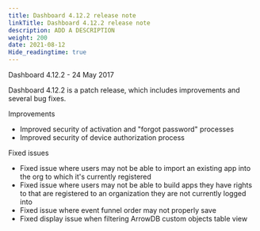 ```yaml
---
title: Dashboard 4.12.2 release note
linkTitle: Dashboard 4.12.2 release note
description: ADD A DESCRIPTION
weight: 200
date: 2021-08-12
Hide_readingtime: true
---
```


Dashboard 4.12.2 - 24 May 2017

Dashboard 4.12.2 is a patch release, which includes improvements and several bug fixes.

Improvements

* Improved security of activation and "forgot password" processes
* Improved security of device authorization process

Fixed issues

* Fixed issue where users may not be able to import an existing app into the org to which it's currently registered
* Fixed issue where users may not be able to build apps they have rights to that are registered to an organization they are not currently logged into
* Fixed issue where event funnel order may not properly save
* Fixed display issue when filtering ArrowDB custom objects table view
